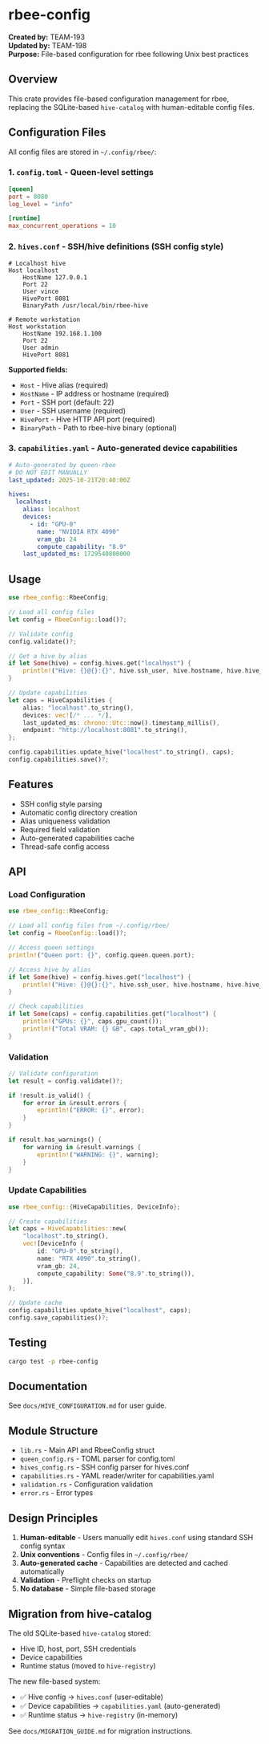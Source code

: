 # rbee-config

**Created by:** TEAM-193  
**Updated by:** TEAM-198  
**Purpose:** File-based configuration for rbee following Unix best practices

## Overview

This crate provides file-based configuration management for rbee, replacing the SQLite-based `hive-catalog` with human-editable config files.

## Configuration Files

All config files are stored in `~/.config/rbee/`:

### 1. `config.toml` - Queen-level settings

```toml
[queen]
port = 8080
log_level = "info"

[runtime]
max_concurrent_operations = 10
```

### 2. `hives.conf` - SSH/hive definitions (SSH config style)

```ssh-config
# Localhost hive
Host localhost
    HostName 127.0.0.1
    Port 22
    User vince
    HivePort 8081
    BinaryPath /usr/local/bin/rbee-hive

# Remote workstation
Host workstation
    HostName 192.168.1.100
    Port 22
    User admin
    HivePort 8081
```

**Supported fields:**
- `Host` - Hive alias (required)
- `HostName` - IP address or hostname (required)
- `Port` - SSH port (default: 22)
- `User` - SSH username (required)
- `HivePort` - Hive HTTP API port (required)
- `BinaryPath` - Path to rbee-hive binary (optional)

### 3. `capabilities.yaml` - Auto-generated device capabilities

```yaml
# Auto-generated by queen-rbee
# DO NOT EDIT MANUALLY
last_updated: 2025-10-21T20:40:00Z

hives:
  localhost:
    alias: localhost
    devices:
      - id: "GPU-0"
        name: "NVIDIA RTX 4090"
        vram_gb: 24
        compute_capability: "8.9"
    last_updated_ms: 1729540800000
```

## Usage

```rust
use rbee_config::RbeeConfig;

// Load all config files
let config = RbeeConfig::load()?;

// Validate config
config.validate()?;

// Get a hive by alias
if let Some(hive) = config.hives.get("localhost") {
    println!("Hive: {}@{}:{}", hive.ssh_user, hive.hostname, hive.hive_port);
}

// Update capabilities
let caps = HiveCapabilities {
    alias: "localhost".to_string(),
    devices: vec![/* ... */],
    last_updated_ms: chrono::Utc::now().timestamp_millis(),
    endpoint: "http://localhost:8081".to_string(),
};

config.capabilities.update_hive("localhost".to_string(), caps);
config.capabilities.save()?;
```

## Features

- SSH config style parsing
- Automatic config directory creation
- Alias uniqueness validation
- Required field validation
- Auto-generated capabilities cache
- Thread-safe config access

## API

### Load Configuration

```rust
use rbee_config::RbeeConfig;

// Load all config files from ~/.config/rbee/
let config = RbeeConfig::load()?;

// Access queen settings
println!("Queen port: {}", config.queen.queen.port);

// Access hive by alias
if let Some(hive) = config.hives.get("localhost") {
    println!("Hive: {}@{}:{}", hive.ssh_user, hive.hostname, hive.hive_port);
}

// Check capabilities
if let Some(caps) = config.capabilities.get("localhost") {
    println!("GPUs: {}", caps.gpu_count());
    println!("Total VRAM: {} GB", caps.total_vram_gb());
}
```

### Validation

```rust
// Validate configuration
let result = config.validate()?;

if !result.is_valid() {
    for error in &result.errors {
        eprintln!("ERROR: {}", error);
    }
}

if result.has_warnings() {
    for warning in &result.warnings {
        eprintln!("WARNING: {}", warning);
    }
}
```

### Update Capabilities

```rust
use rbee_config::{HiveCapabilities, DeviceInfo};

// Create capabilities
let caps = HiveCapabilities::new(
    "localhost".to_string(),
    vec![DeviceInfo {
        id: "GPU-0".to_string(),
        name: "RTX 4090".to_string(),
        vram_gb: 24,
        compute_capability: Some("8.9".to_string()),
    }],
);

// Update cache
config.capabilities.update_hive("localhost", caps);
config.save_capabilities()?;
```

## Testing

```bash
cargo test -p rbee-config
```

## Documentation

See `docs/HIVE_CONFIGURATION.md` for user guide.

## Module Structure

- `lib.rs` - Main API and RbeeConfig struct
- `queen_config.rs` - TOML parser for config.toml
- `hives_config.rs` - SSH config parser for hives.conf
- `capabilities.rs` - YAML reader/writer for capabilities.yaml
- `validation.rs` - Configuration validation
- `error.rs` - Error types

## Design Principles

1. **Human-editable** - Users manually edit `hives.conf` using standard SSH config syntax
2. **Unix conventions** - Config files in `~/.config/rbee/`
3. **Auto-generated cache** - Capabilities are detected and cached automatically
4. **Validation** - Preflight checks on startup
5. **No database** - Simple file-based storage

## Migration from hive-catalog

The old SQLite-based `hive-catalog` stored:
- Hive ID, host, port, SSH credentials
- Device capabilities
- Runtime status (moved to `hive-registry`)

The new file-based system:
- ✅ Hive config → `hives.conf` (user-editable)
- ✅ Device capabilities → `capabilities.yaml` (auto-generated)
- ✅ Runtime status → `hive-registry` (in-memory)

See `docs/MIGRATION_GUIDE.md` for migration instructions.

